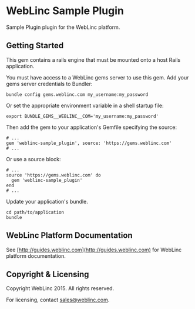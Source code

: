 WebLinc Sample Plugin
================================================================================

Sample Plugin plugin for the WebLinc platform.

Getting Started
--------------------------------------------------------------------------------

This gem contains a rails engine that must be mounted onto a host Rails application.

You must have access to a WebLinc gems server to use this gem. Add your gems server credentials to Bundler:

    bundle config gems.weblinc.com my_username:my_password

Or set the appropriate environment variable in a shell startup file:

    export BUNDLE_GEMS__WEBLINC__COM='my_username:my_password'

Then add the gem to your application's Gemfile specifying the source:

    # ...
    gem 'weblinc-sample_plugin', source: 'https://gems.weblinc.com'
    # ...

Or use a source block:

    # ...
    source 'https://gems.weblinc.com' do
      gem 'weblinc-sample_plugin'
    end
    # ...

Update your application's bundle.

    cd path/to/application
    bundle

WebLinc Platform Documentation
--------------------------------------------------------------------------------

See [http://guides.weblinc.com](http://guides.weblinc.com) for WebLinc platform documentation.

Copyright & Licensing
--------------------------------------------------------------------------------

Copyright WebLinc 2015. All rights reserved.

For licensing, contact sales@weblinc.com.

